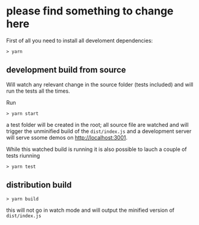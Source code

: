 # please find something to change here

First of all you need to install all develoment dependencies:  
```
> yarn
```

## development build from source

Will watch any relevant change in the source folder (tests included) and will run the tests all the times.

Run
```
> yarn start
```
a test folder will be created in the root; all source file are watched and will trigger the unminified build of the `dist/index.js` and a development server will serve ssome demos on [http://localhost:3001](http://localhost:3001).

While this watched build is running it is also possible to lauch a couple of tests riunning  
```
> yarn test
```


## distribution build
```
> yarn build 
```
this will not go in watch mode and will output the minified version of `dist/index.js`
